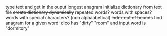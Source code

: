 type text and get in the ouput longest anagram
initialize dictionary from text file
~~create dictionary dynamically~~
repeated words?
words with spaces?
words with special characters? (non alphaabetical)
~~index out of bounds~~
find anagram for a given word: dico has "dirty" "room" and input word is "dormitory"
